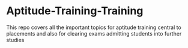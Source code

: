 # Aptitude-Training-Training
This repo covers all the important topics for aptitude training central to placements and also for clearing exams  admitting students into further studies
